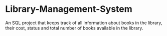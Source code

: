 # Library-Management-System
An SQL project that keeps track of all information about books in the library, their cost, status and total number of books available in the library.
